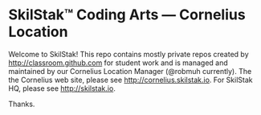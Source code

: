 # SkilStak™ Coding Arts — Cornelius Location

Welcome to SkilStak! This repo contains mostly private repos created by http://classroom.github.com for student work and is managed and maintained by our Cornelius Location Manager (@robmuh currently). The the Cornelius web site, please see http://cornelius.skilstak.io. For SkilStak HQ, please see http://skilstak.io.

Thanks.
